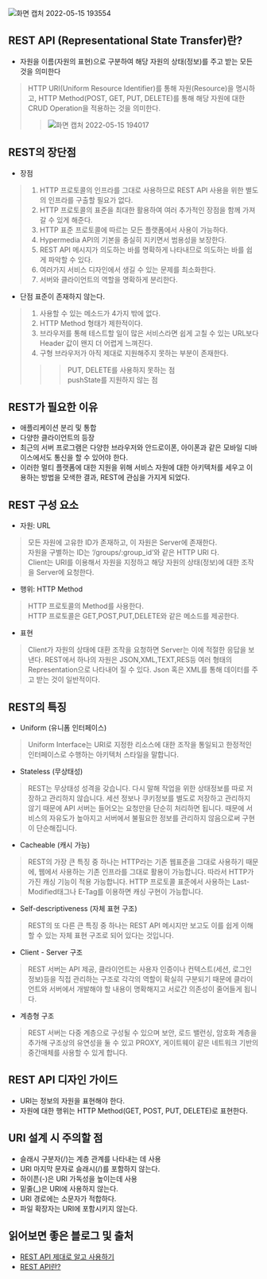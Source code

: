 ![화면 캡처 2022-05-15 193554](https://user-images.githubusercontent.com/81284265/168468530-69a63d7f-f5ab-42c9-95f9-560853933847.png)

## REST API (Representational State Transfer)란?
- 자원을 이름(자원의 표현)으로 구분하여 해당 자원의 상태(정보)를 주고 받는 모든 것을 의미한다
> HTTP URI(Uniform Resource Identifier)를 통해 자원(Resource)을 명시하고, HTTP Method(POST, GET, PUT, DELETE)를 통해 해당 자원에 대한 CRUD Operation을 적용하는 것을 의미한다.  
>> ![화면 캡처 2022-05-15 194017](https://user-images.githubusercontent.com/81284265/168468692-c18c4a6f-4c3c-446f-bb4a-0ec8d86cb19d.png)

## REST의 장단점
- 장점 
> 1. HTTP 프로토콜의 인프라를 그대로 사용하므로 REST API 사용을 위한 별도의 인프라를 구출할 필요가 없다.  
> 2. HTTP 프로토콜의 표준을 최대한 활용하여 여러 추가적인 장점을 함께 가져갈 수 있게 해준다.  
> 3. HTTP 표준 프로토콜에 따르는 모든 플랫폼에서 사용이 가능하다.  
> 4. Hypermedia API의 기본을 충실히 지키면서 범용성을 보장한다.  
> 5. REST API 메시지가 의도하는 바를 명확하게 나타내므로 의도하는 바를 쉽게 파악할 수 있다.  
> 6. 여러가지 서비스 디자인에서 생길 수 있는 문제를 최소화한다.  
> 7. 서버와 클라이언트의 역할을 명확하게 분리한다.  
- 단점
표준이 존재하지 않는다.
> 1. 사용할 수 있는 메소드가 4가지 밖에 없다.  
> 2. HTTP Method 형태가 제한적이다.  
> 3. 브라우저를 통해 테스트할 일이 많은 서비스라면 쉽게 고칠 수 있는 URL보다 Header 값이 왠지 더 어렵게 느껴진다.  
> 4. 구형 브라우저가 아직 제대로 지원해주지 못하는 부분이 존재한다.  
>>> PUT, DELETE를 사용하지 못하는 점  
>>> pushState를 지원하지 않는 점  

## REST가 필요한 이유
- 애플리케이션 분리 및 통합
- 다양한 클라이언트의 등장
- 최근의 서버 프로그램은 다양한 브라우저와 안드로이폰, 아이폰과 같은 모바일 디바이스에서도 통신을 할 수 있어야 한다.
- 이러한 멀티 플랫폼에 대한 지원을 위해 서비스 자원에 대한 아키텍처를 세우고 이용하는 방법을 모색한 결과, REST에 관심을 가지게 되었다.  

## REST 구성 요소
- 자원: URL
> 모든 자원에 고유한 ID가 존재하고, 이 자원은 Server에 존재한다.  
> 자원을 구별하는 ID는 ‘/groups/:group_id’와 같은 HTTP URI 다.  
> Client는 URI를 이용해서 자원을 지정하고 해당 자원의 상태(정보)에 대한 조작을 Server에 요청한다.  
- 행위: HTTP Method  
> HTTP 프로토콜의 Method를 사용한다.  
> HTTP 프로토콜은 GET,POST,PUT,DELETE와 같은 메소드를 제공한다.  
- 표현
> Client가 자원의 상태에 대환 조작을 요청하면 Server는 이에 적절한 응답을 보낸다.
> REST에서 하나의 자원은 JSON,XML,TEXT,RES등 여러 형태의 Representation으로 나타내어 질 수 있다.
> Json 혹은 XML를 통해 데이터를 주고 받는 것이 일반적이다.

## REST의 특징
- Uniform (유니폼 인터페이스)
> Uniform Interface는 URI로 지정한 리소스에 대한 조작을 통일되고 한정적인 인터페이스로 수행하는 아키텍처 스타일을 말합니다.
- Stateless (무상태성)
> REST는 무상태성 성격을 갖습니다. 다시 말해 작업을 위한 상태정보를 따로 저장하고 관리하지 않습니다. 세션 정보나 쿠키정보를 별도로 저장하고 관리하지 않기 때문에 API 서버는 들어오는 요청만을 단순히 처리하면 됩니다. 때문에 서비스의 자유도가 높아지고 서버에서 불필요한 정보를 관리하지 않음으로써 구현이 단순해집니다.
- Cacheable (캐시 가능)
> REST의 가장 큰 특징 중 하나는 HTTP라는 기존 웹표준을 그대로 사용하기 때문에, 웹에서 사용하는 기존 인프라를 그대로 활용이 가능합니다. 따라서 HTTP가 가진 캐싱 기능이 적용 가능합니다. HTTP 프로토콜 표준에서 사용하는 Last-Modified태그나 E-Tag를 이용하면 캐싱 구현이 가능합니다.
- Self-descriptiveness (자체 표현 구조)
> REST의 또 다른 큰 특징 중 하나는 REST API 메시지만 보고도 이를 쉽게 이해 할 수 있는 자체 표현 구조로 되어 있다는 것입니다.
- Client - Server 구조
> REST 서버는 API 제공, 클라이언트는 사용자 인증이나 컨텍스트(세션, 로그인 정보)등을 직접 관리하는 구조로 각각의 역할이 확실히 구분되기 때문에 클라이언트와 서버에서 개발해야 할 내용이 명확해지고 서로간 의존성이 줄어들게 됩니다.
- 계층형 구조
> REST 서버는 다중 계층으로 구성될 수 있으며 보안, 로드 밸런싱, 암호화 계층을 추가해 구조상의 유연성을 둘 수 있고 PROXY, 게이트웨이 같은 네트워크 기반의 중간매체를 사용할 수 있게 합니다.

## REST API 디자인 가이드
- URI는 정보의 자원을 표현해야 한다.
- 자원에 대한 행위는 HTTP Method(GET, POST, PUT, DELETE)로 표현한다.

## URI 설계 시 주의할 점
- 슬래시 구분자(/)는 계층 관계를 나타내는 데 사용
- URI 마지막 문자로 슬래시(/)를 포함하지 않는다.
- 하이픈(-)은 URI 가독성을 높이는데 사용
- 밑줄(_)은 URI에 사용하지 않는다.
- URI 경로에는 소문자가 적합하다.
- 파일 확장자는 URI에 포함시키지 않는다.


## 읽어보면 좋은 블로그 및 출처
- [REST API 제대로 알고 사용하기](https://meetup.toast.com/posts/92)
- [REST API란?](https://gmlwjd9405.github.io/2018/09/21/rest-and-restful.html)
